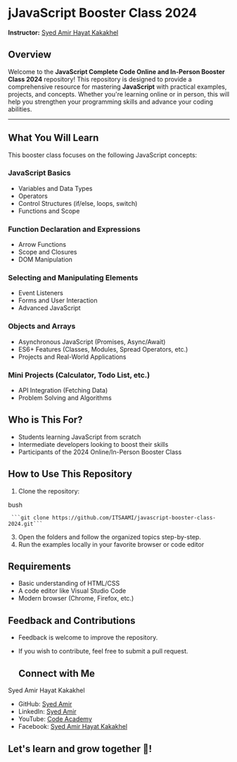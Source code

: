 # jJavaScript Booster Class 2024
**Instructor:** [Syed Amir Hayat Kakakhel](https://github.com/ITSAAMI)

## Overview

Welcome to the **JavaScript Complete Code Online and In-Person Booster Class 2024** repository! This repository is designed to provide a comprehensive resource for mastering **JavaScript** with practical examples, projects, and concepts. Whether you're learning online or in person, this will help you strengthen your programming skills and advance your coding abilities.

---

## What You Will Learn

This booster class focuses on the following JavaScript concepts:

### JavaScript Basics

- Variables and Data Types
- Operators
- Control Structures (if/else, loops, switch)
- Functions and Scope

### Function Declaration and Expressions
- Arrow Functions
- Scope and Closures
- DOM Manipulation

### Selecting and Manipulating Elements
- Event Listeners
- Forms and User Interaction
- Advanced JavaScript

### Objects and Arrays
- Asynchronous JavaScript (Promises, Async/Await)
- ES6+ Features (Classes, Modules, Spread Operators, etc.)
- Projects and Real-World Applications

### Mini Projects (Calculator, Todo List, etc.)
- API Integration (Fetching Data)
- Problem Solving and Algorithms

## Who is This For?

- Students learning JavaScript from scratch
- Intermediate developers looking to boost their skills
- Participants of the 2024 Online/In-Person Booster Class

## How to Use This Repository
1. Clone the repository:
   
bush

     ```git clone https://github.com/ITSAAMI/javascript-booster-class-2024.git```

3. Open the folders and follow the organized topics step-by-step.
4. Run the examples locally in your favorite browser or code editor

## Requirements
- Basic understanding of HTML/CSS
- A code editor like Visual Studio Code
- Modern browser (Chrome, Firefox, etc.)

## Feedback and Contributions
- Feedback is welcome to improve the repository.
- If you wish to contribute, feel free to submit a pull request.

  ## Connect with Me
  
Syed Amir Hayat Kakakhel
- GitHub: [Syed Amir](https://github.com/ITSAAMI)
- LinkedIn: [Syed Amir ](https://www.linkedin.com/in/itsaami)
- YouTube: [Code Academy](https://www.youtube.com/@icodeacademy)
- Facebook: [Syed Amir Hayat Kakakhel](https://www.facebook.com/itsaami)

## Let's learn and grow together 🚀!


